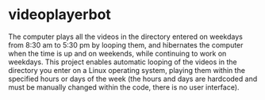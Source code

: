 # videoplayerbot
The computer plays all the videos in the directory entered on weekdays from 8:30 am to 5:30 pm by looping them, and hibernates the computer when the time is up and on weekends, while continuing to work on weekdays. 
This project enables automatic looping of the videos in the directory you enter on a Linux operating system, playing them within the specified hours or days of the week (the hours and days are hardcoded and must be manually changed within the code, there is no user interface).
